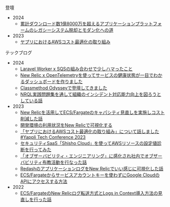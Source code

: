 登壇
- 2024
  - [累計ダウンロード数1億8000万を超えるアプリケーションプラットフォームのレガシーシステム脱却とモダン化への道](https://speakerdeck.com/kmitsuhashi/lei-ji-daunrodoshu-1yi-8000mo-wochao-eruapurikesiyonpuratutohuomunoregasisisutemutuo-que-tomodanhua-henodao)
- 2023
  - [ヤプリにおけるAWSコスト最適化の取り組み](https://speakerdeck.com/kmitsuhashi/yapuriniokeruawskosutozui-shi-hua-noqu-rizu-mi)
  
テックブログ
- 2024
  - [Laravel Worker x SQSの組み合わせで少しハマったこと](https://tech.yappli.io/entry/laravel_worker_sqs)
  - [New Relic x OpenTelemetryを使ってサービスの健康状態が一目でわかるダッシュボードを作りました](https://tech.yappli.io/entry/yappli_health_dashboard)
  - [Classmethod Odysseyで登壇してきました](https://tech.yappli.io/entry/classmethod_odyssey)
  - [NRQL実践問題集を通して組織のインシデント対応能力向上を図ろうとしている話](https://tech.yappli.io/entry/nrql-challenges-for-incident-response-improvement)
- 2023
  - [New Relicを活用してECS/Fargateのキャパシティ見直しを実施しコスト削減した話](https://tech.yappli.io/entry/fargate_performance_tuning_newrelic)
  - [開発環境の利用状況をNew Relicで可視化する](https://tech.yappli.io/entry/how_to_visualize_dev_env_using_newrelic)
  - [「ヤプリにおけるAWSコスト最適化の取り組み」について話しました #Yappli Tech Conference 2023](https://tech.yappli.io/entry/yapplitechconf2023-sre)
  - [セキュリティSaaS「Shisho Cloud」を使ってAWSリソースの設定値診断を行ってみた](https://tech.yappli.io/entry/shisho_cloud_trial)
  - [「オブザーバビリティ・エンジニアリング」に感化され社内でオブザーバビリティ布教活動を行なった話](https://tech.yappli.io/entry/observability_missionary_activities)
  - [RedashのアプリケーションログをNew Relicでいい感じに可視化した話
](https://tech.yappli.io/entry/redash_log_visualization)
  - [ECS/Fargateからサービスアカウントキーを使わずにGoogle CloudのAPIにアクセスする方法](https://tech.yappli.io/entry/2023/01/10/ECS/Fargate%E3%81%8B%E3%82%89%E3%82%B5%E3%83%BC%E3%83%93%E3%82%B9%E3%82%A2%E3%82%AB%E3%82%A6%E3%83%B3%E3%83%88%E3%82%AD%E3%83%BC%E3%82%92%E4%BD%BF%E3%82%8F%E3%81%9A%E3%81%ABGoogle_Cloud%E3%81%AEAPI%E3%81%AB)
- 2022
  - [ECS/FargateのNew Relicログ転送方式とLogs in Context導入方法の見直しを行った話](https://tech.yappli.io/entry/newrelic-logs-in-context)
